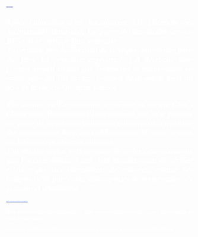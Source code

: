 <!DOCTYPE html>
<html>
 <head>
  <meta charset="utf-8">
  <title>Bienvenue sur ma page Web</title>
 </head> 


<style>
 h1, h3 {
 font-family: verdana;
 color: RoyalBlue;
 text-decoration: underline;
 font-style: normal;
 font-size: 20%;
 text-transform: uppercase;
 }
</style>

<h1>Qui suis-je ?</h1>

<style>
 h2, h4 {
 text-align: justify;
 color: White;
 font-family: verdana;
 font-style: italic;
 font-size: 30px
 text-transform: none;
 }
</style>






<h2>Après l'obtention d'un Bacalauréat STI (Sicences des Techniques Industriels), J'ai poursuivi mes études vers un BTS Génie Optique Instrumentale.<br/>
J'ai ensuite pris la direction de la région parisienne pour me faire un première expérience, j'ai décroché mon premier emploi en tant que Technicien de maintenance en endoscopie qui j'ai occupé pendant deux ans et demi au sein de la société Olympus France.<br/>

J'ai ensuite eu l'auportunité d'intégrer la société  CMI - Cleanroom Management International qui m'a proposé un poste de technicien validation qui consiste à qualifier des équipements dans les établissements de santé et dans les laboratoires pharmaceutiques.<br/>
 J’ai ensuite évolué vers un poste de technicien métrologie que j’occupe depuis 5 ans. Mes missions sont de vérifier et de régler des instruments de mesures, comme des compteurs de particules, des capteurs de température, de pression et d’humidité.</h2>
 
<h3>Quels sont mes centres d'intérêts ?</h3> 

 

<h4>Mes activités extra professionnelles sont principalement le tennis que j'exerce dans un club, le bricolage, 
 
 quelques montages vidéos que je réalise à l'occasion d'évenemenent familiaux.</h4>
 </body>
</html>

